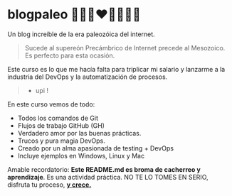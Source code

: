 # blogpaleo 💙💜🧡❤️💚😋😋😊
Un blog increíble de la era paleozóica del internet. 

> Sucede al supereón Precámbrico de Internet precede al Mesozoico. Es perfecto para esta ocasión.

Este curso es lo que me hacía falta para triplicar mi salario y lanzarme a la industria del DevOps y la automatización de procesos.
> - upi ! 

En este curso vemos de todo:
* Todos los comandos de Git
* Flujos de trabajo GitHub (GH)
* Verdadero amor por las buenas prácticas.
* Trucos y  pura magia DevOps.
* Creado por un alma apasionada de testing + DevOps
* Incluye ejemplos en Windows, Linux y Mac


Amable recordatorio: **Este README.md es broma de cacherreo y aprendizaje**. Es una actividad práctica. NO TE LO TOMES EN SERIO, disfruta tu proceso, [**y crece.**](https://www.incentro.com/es-ES/blog/diferencias-software-libre-open-source)
